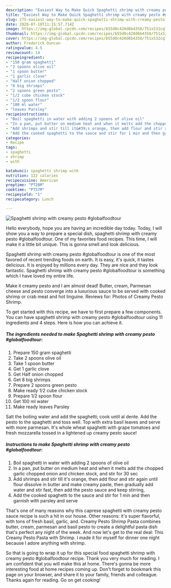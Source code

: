 ```yaml
---
description: "Easiest Way to Make Quick Spaghetti shrimp with creamy pesto #globalfoodtour"
title: "Easiest Way to Make Quick Spaghetti shrimp with creamy pesto #globalfoodtour"
slug: 275-easiest-way-to-make-quick-spaghetti-shrimp-with-creamy-pesto-globalfoodtour
date: 2020-07-18T11:15:57.714Z
image: https://img-global.cpcdn.com/recipes/b55d0c420d6b4358/751x532cq70/spaghetti-shrimp-with-creamy-pesto-globalfoodtour-recipe-main-photo.jpg
thumbnail: https://img-global.cpcdn.com/recipes/b55d0c420d6b4358/751x532cq70/spaghetti-shrimp-with-creamy-pesto-globalfoodtour-recipe-main-photo.jpg
cover: https://img-global.cpcdn.com/recipes/b55d0c420d6b4358/751x532cq70/spaghetti-shrimp-with-creamy-pesto-globalfoodtour-recipe-main-photo.jpg
author: Frederick Duncan
ratingvalue: 4.5
reviewcount: 14
recipeingredient:
- "150 gram spaghetti"
- "2 spoons olive oil"
- "1 spoon butter"
- "1 garlic clove"
- "Half onion chopped"
- "8 big shrimps"
- "2 spoons green pesto"
- "1/2 cube chicken stock"
- "1/2 spoon flour"
- "100 ml water"
- "leaves Parsley"
recipeinstructions:
- "Boil spaghetti in water with adding 2 spoons of olive oil"
- "In a pan, put butter on medium heat and when it melts add the chopped garlic chopped onion and chicken stock, and stir for 30 sec"
- "Add shrimps and stir till it&#39;s orange, then add flour and stir again until flour dissolve in butter and make creamy paste, then gradually add water and stir fast, then add the pesto sauce and keep stirring,"
- "Add the cooked spaghetti to the sauce and stir for 1 min and then garnish with parsley and serve"
categories:
- Recipe
tags:
- spaghetti
- shrimp
- with

katakunci: spaghetti shrimp with 
nutrition: 122 calories
recipecuisine: American
preptime: "PT28M"
cooktime: "PT57M"
recipeyield: "1"
recipecategory: Lunch

---
```



![Spaghetti shrimp with creamy pesto #globalfoodtour](https://img-global.cpcdn.com/recipes/b55d0c420d6b4358/751x532cq70/spaghetti-shrimp-with-creamy-pesto-globalfoodtour-recipe-main-photo.jpg)

Hello everybody, hope you are having an incredible day today. Today, I will show you a way to prepare a special dish, spaghetti shrimp with creamy pesto #globalfoodtour. One of my favorites food recipes. This time, I will make it a little bit unique. This is gonna smell and look delicious.

Spaghetti shrimp with creamy pesto #globalfoodtour is one of the most favored of recent trending foods on earth. It is easy, it's quick, it tastes delicious. It is enjoyed by millions every day. They are nice and they look fantastic. Spaghetti shrimp with creamy pesto #globalfoodtour is something which I have loved my entire life.

Make it creamy pesto and I am almost dead! Butter, cream, Parmesan cheese and pesto converge into a luxurious sauce to be served with cooked shrimp or crab meat and hot linguine. Reviews for: Photos of Creamy Pesto Shrimp.


To get started with this recipe, we have to first prepare a few components. You can have spaghetti shrimp with creamy pesto #globalfoodtour using 11 ingredients and 4 steps. Here is how you can achieve it.

<!--inarticleads1-->

##### The ingredients needed to make Spaghetti shrimp with creamy pesto #globalfoodtour:

1. Prepare 150 gram spaghetti
1. Take 2 spoons olive oil
1. Take 1 spoon butter
1. Get 1 garlic clove
1. Get Half onion chopped
1. Get 8 big shrimps
1. Prepare 2 spoons green pesto
1. Make ready 1/2 cube chicken stock
1. Prepare 1/2 spoon flour
1. Get 100 ml water
1. Make ready leaves Parsley


Salt the boiling water and add the spaghetti; cook until al dente. Add the pesto to the spaghetti and toss well. Top with extra basil leaves and serve with more parmesan. It&#39;s whole wheat spaghetti with grape tomatoes and fresh mozzarella tossed in a lightened up creamy pesto sauce! 

<!--inarticleads2-->

##### Instructions to make Spaghetti shrimp with creamy pesto #globalfoodtour:

1. Boil spaghetti in water with adding 2 spoons of olive oil
1. In a pan, put butter on medium heat and when it melts add the chopped garlic chopped onion and chicken stock, and stir for 30 sec
1. Add shrimps and stir till it&#39;s orange, then add flour and stir again until flour dissolve in butter and make creamy paste, then gradually add water and stir fast, then add the pesto sauce and keep stirring,
1. Add the cooked spaghetti to the sauce and stir for 1 min and then garnish with parsley and serve


That&#39;s one of many reasons why this caprese spaghetti with creamy pesto sauce recipe is such a hit in our house. Other reasons: it&#39;s super flavorful, with tons of fresh basil, garlic, and. Creamy Pesto Shrimp Pasta combines butter, cream, parmesan and basil pesto to create a delightful pasta dish that&#39;s perfect any night of the week. And now let&#39;s get to the real deal: This Creamy Pesto Pasta with Shrimp. I made it for myself for dinner one night because I adore anything with shrimp. 

So that is going to wrap it up for this special food spaghetti shrimp with creamy pesto #globalfoodtour recipe. Thank you very much for reading. I am confident that you will make this at home. There's gonna be more interesting food at home recipes coming up. Don't forget to bookmark this page on your browser, and share it to your family, friends and colleague. Thanks again for reading. Go on get cooking!
